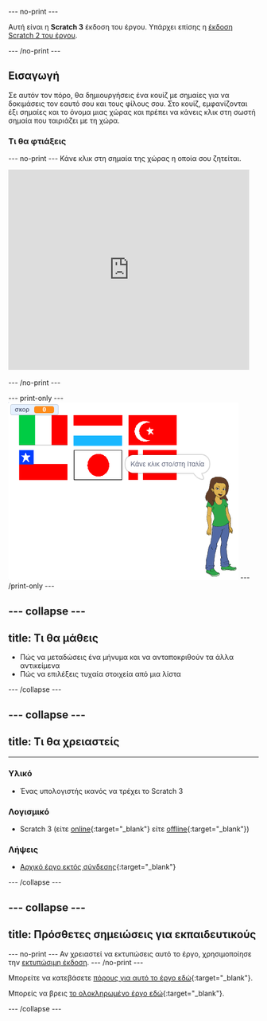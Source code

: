 --- no-print ---

Αυτή είναι η **Scratch 3** έκδοση του έργου. Υπάρχει επίσης η [έκδοση Scratch 2 του έργου](https://projects.raspberrypi.org/el-GR/projects/guess-the-flag-scratch2).

--- /no-print ---

## Εισαγωγή

Σε αυτόν τον πόρο, θα δημιουργήσεις ένα κουίζ με σημαίες για να δοκιμάσεις τον εαυτό σου και τους φίλους σου. Στο κουίζ, εμφανίζονται έξι σημαίες και το όνομα μιας χώρας και πρέπει να κάνεις κλικ στη σωστή σημαία που ταιριάζει με τη χώρα.

### Τι θα φτιάξεις

--- no-print --- Κάνε κλικ στη σημαία της χώρας η οποία σου ζητείται.

<div class="scratch-preview">
  <iframe allowtransparency="true" width="485" height="402" src="https://scratch.mit.edu/projects/embed/276891625/?autostart=false" frameborder="0" scrolling="no"></iframe>
</div>

--- /no-print ---

--- print-only --- ![Finished game](images/finished-game.png) --- /print-only ---

--- collapse ---
---
title: Τι θα μάθεις
---

+ Πώς να μεταδώσεις ένα μήνυμα και να ανταποκριθούν τα άλλα αντικείμενα
+ Πώς να επιλέξεις τυχαία στοιχεία από μια λίστα

--- /collapse ---

--- collapse ---
---
title: Τι θα χρειαστείς
---

* * *

### Υλικό

+ Ένας υπολογιστής ικανός να τρέχει το Scratch 3

### Λογισμικό

+ Scratch 3 (είτε [online](https://rpf.io/scratchon){:target="_blank"} είτε [offline](https://rpf.io/scratchoff){:target="_blank"})

### Λήψεις

+ [Αρχικό έργο εκτός σύνδεσης](https://rpf.io/p/el-GR/guess-the-flag-go){:target="_blank"}

--- /collapse ---

--- collapse ---
---
title: Πρόσθετες σημειώσεις για εκπαιδευτικούς
---

--- no-print --- Αν χρειαστεί να εκτυπώσεις αυτό το έργο, χρησιμοποίησε την [εκτυπώσιμη έκδοση](https://projects.raspberrypi.org/el-GR/projects/guess-the-flag/print). --- /no-print ---

Μπορείτε να κατεβάσετε [πόρους για αυτό το έργο εδώ](https://rpf.io/p/el-GR/guess-the-flag-go){:target="_blank"}.

Μπορείς να βρεις [το ολοκληρωμένο έργο εδώ](https://rpf.io/p/el-GR/guess-the-flag-get){:target="_blank"}.

--- /collapse ---
